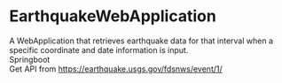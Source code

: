 # EarthquakeWebApplication
A WebApplication that retrieves earthquake data for that interval when a specific coordinate and date information is input.<br>
Springboot<br>
Get API from https://earthquake.usgs.gov/fdsnws/event/1/
